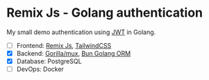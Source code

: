 # Remix Js - Golang authentication

My small demo authentication using [JWT](https://github.com/golang-jwt/jwt) in Golang.

- [ ] Frontend: [Remix Js](https://github.com/remix-run/remix), [TailwindCSS](https://github.com/tailwindlabs/tailwindcss)
- [x] Backend: [Gorilla/mux](https://github.com/gorilla/mux), [Bun Golang ORM](https://github.com/uptrace/bun)
- [x] Database: PostgreSQL
- [ ] DevOps: Docker
